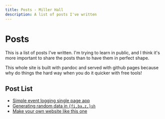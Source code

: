 ```yaml
---
title: Posts - Miller Hall
description: A list of posts I've written
---
```


Posts
=====

This is a list of posts I've written.
I'm trying to learn in public, and I think it's more important to share the posts than to have them in perfect shape.

This whole site is built with pandoc and served with github pages because why do things the hard way when you do it quicker with free tools!

Post List
---------

- [Simple event logging single page app](/posts/event-log-single-page-app.html)
- [Generating random data in `{fi,ba,z,}sh`](/posts/random-strings-in-bash.html)
- [Make your own website like this one](/posts/build-a-website-with-pandoc-and-pages.html)
